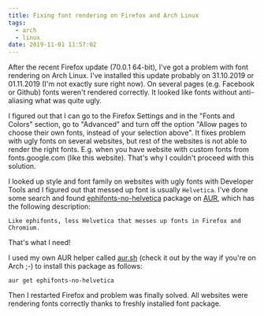 ```yaml
---
title: Fixing font rendering on Firefox and Arch Linux
tags:
  - arch
  - linux
date: 2019-11-01 11:57:02
---
```



After the recent Firefox update (70.0.1 64-bit), I've got a problem with font rendering on Arch Linux. I've installed this update probably on 31.10.2019 or 01.11.2019 (I'm not exactly sure right now). On several pages (e.g. Facebook or Github) fonts weren't rendered correctly. It looked like fonts without anti-aliasing what was quite ugly.

I figured out that I can go to the Firefox Settings and in the "Fonts and Colors" section, go to "Advanced" and turn off the option "Allow pages to choose their own fonts, instead of your selection above". It fixes problem with ugly fonts on several websites, but rest of the websites is not able to render the right fonts. E.g. when you have website with custom fonts from fonts.google.com (like this website). That's why I couldn't proceed with this solution.

I looked up style and font family on websites with ugly fonts  with Developer Tools and I figured out that messed up font is usually `Helvetica`. I've done some search and found [ephifonts-no-helvetica](https://aur.archlinux.org/packages/ephifonts-no-helvetica/) package on [AUR](https://aur.archlinux.org/), which has the following description:

```
Like ephifonts, less Helvetica that messes up fonts in Firefox and Chromium.
```

That's what I need!

I used my own AUR helper called [aur.sh](https://github.com/pwittchen/aur.sh) (check it out by the way if you're on Arch ;-) to install this package as follows:

```
aur get ephifonts-no-helvetica
```

Then I restarted Firefox and problem was finally solved. All websites were rendering fonts correctly thanks to freshly installed font package.

